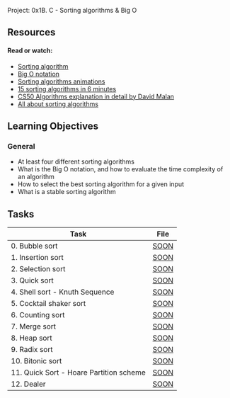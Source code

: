  Project: 0x1B. C - Sorting algorithms & Big O

## Resources

#### Read or watch:

* [Sorting algorithm](https://intranet.alxswe.com/rltoken/-j5MKLBlzZAC2RfJ5DTBIg)
* [Big O notation](https://intranet.alxswe.com/rltoken/WRvrE2BaNVQFssHiUATTrw)
* [Sorting algorithms animations](https://intranet.alxswe.com/rltoken/ol0P7NbYVb5R31iOv4Q40A)
* [15 sorting algorithms in 6 minutes](https://intranet.alxswe.com/rltoken/_I0aEvhfJ66Xyob6dd9Utw)
* [CS50 Algorithms explanation in detail by David Malan](https://intranet.alxswe.com/rltoken/Ea93HeEYuNkOL7sGb6zzGg)
* [All about sorting algorithms](https://intranet.alxswe.com/rltoken/21X_eaj5RGcLIL9mZv2sqw)
## Learning Objectives

### General

* At least four different sorting algorithms
* What is the Big O notation, and how to evaluate the time complexity of an algorithm
* How to select the best sorting algorithm for a given input 
* What is a stable sorting algorithm
## Tasks

| Task | File |
| ---- | ---- |
| 0. Bubble sort | [SOON](./) |
| 1. Insertion sort | [SOON](./) |
| 2. Selection sort | [SOON](./) |
| 3. Quick sort | [SOON](./) |
| 4. Shell sort - Knuth Sequence | [SOON](./) |
| 5. Cocktail shaker sort | [SOON](./) |
| 6. Counting sort | [SOON](./) |
| 7. Merge sort | [SOON](./) |
| 8. Heap sort | [SOON](./) |
| 9. Radix sort | [SOON](./) |
| 10. Bitonic sort | [SOON](./) |
| 11. Quick Sort - Hoare Partition scheme | [SOON](./) |
| 12. Dealer | [SOON](./) |
